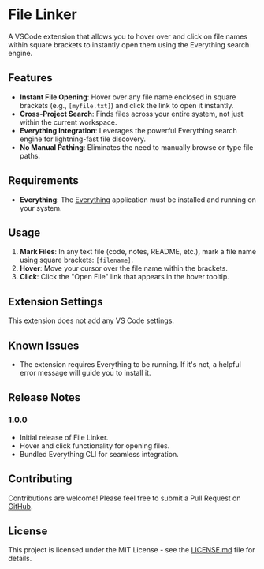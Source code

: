 # File Linker

A VSCode extension that allows you to hover over and click on file names within square brackets to instantly open them using the Everything search engine.

## Features

- **Instant File Opening**: Hover over any file name enclosed in square brackets (e.g., `[myfile.txt]`) and click the link to open it instantly.
- **Cross-Project Search**: Finds files across your entire system, not just within the current workspace.
- **Everything Integration**: Leverages the powerful Everything search engine for lightning-fast file discovery.
- **No Manual Pathing**: Eliminates the need to manually browse or type file paths.

## Requirements

- **Everything**: The [Everything](https://www.voidtools.com/) application must be installed and running on your system.

## Usage

1. **Mark Files**: In any text file (code, notes, README, etc.), mark a file name using square brackets: `[filename]`.
2. **Hover**: Move your cursor over the file name within the brackets.
3. **Click**: Click the "Open File" link that appears in the hover tooltip.

## Extension Settings

This extension does not add any VS Code settings.

## Known Issues

- The extension requires Everything to be running. If it's not, a helpful error message will guide you to install it.

## Release Notes

### 1.0.0

- Initial release of File Linker.
- Hover and click functionality for opening files.
- Bundled Everything CLI for seamless integration.

## Contributing

Contributions are welcome! Please feel free to submit a Pull Request on [GitHub](https://github.com/papple23g/file-linker).

## License

This project is licensed under the MIT License - see the [LICENSE.md](LICENSE.md) file for details.
